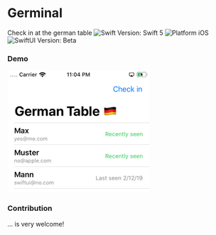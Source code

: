 # Germinal
Check in at the german table
<img src="https://img.shields.io/badge/swift-5-orange.svg" alt="Swift Version: Swift 5" title="Swift 5">
<img src="https://img.shields.io/badge/platform-ios-lightgrey.svg" alt="Platform iOS" title="Platform Compatibility: Platform iOS">
<img src="https://img.shields.io/badge/swiftUI-beta-blue.svg" alt="SwiftUI Version: Beta" title="SwiftUI"><br/>

### Demo
<img src="https://github.com/lukaswuerzburger/germinal/raw/develop/readme-resources/demo.png" alt="Germinal UI" title="Germinal UI" width="320"><br/>

### Contribution
... is very welcome!
